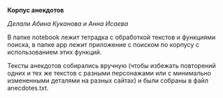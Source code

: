 **Корпус анекдотов**

*Делали Абина Куканова и Анна Исаева*


В папке notebook лежит тетрадка с обработкой текстов и функциями поиска, в папке app лежит приложение с поиском по корпусу с использованием этих функций.

Тексты анекдотов собирались вручную (чтобы избежать повторений одних и тех же текстов с разными персонажами или с минимально измененными деталями на разных сайтах) и были собраны в файл anecdotes.txt.
